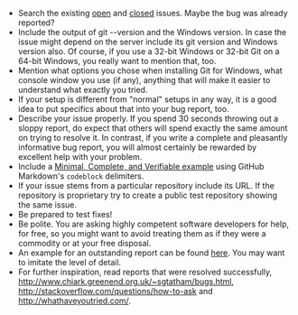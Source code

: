 * Search the existing [open](https://github.com/git-for-windows/git/issues?q=is%3Aopen) and [closed](https://github.com/git-for-windows/git/issues?q=is%3Aclosed) issues. Maybe the bug was already reported?
* Include the output of git --version and the Windows version. In case the issue might depend on the server include its git version and Windows version also. Of course, if you use a 32-bit Windows or 32-bit Git on a 64-bit Windows, you really want to mention that, too.
* Mention what options you chose when installing Git for Windows, what console window you use (if any), anything that will make it easier to understand what exactly you tried.
* If your setup is different from "normal" setups in any way, it is a good idea to put specifics about that into your bug report, too.
* Describe your issue properly. If you spend 30 seconds throwing out a sloppy report, do expect that others will spend exactly the same amount on trying to resolve it. In contrast, if you write a complete and pleasantly informative bug report, you will almost certainly be rewarded by excellent help with your problem.
* Include a [Minimal, Complete, and Verifiable example](http://stackoverflow.com/help/mcve) using GitHub Markdown's `codeblock` delimiters.
* If your issue stems from a particular repository include its URL. If the repository is proprietary try to create a public test repository showing the same issue.
* Be prepared to test fixes!
* Be polite. You are asking highly competent software developers for help, for free, so you might want to avoid treating them as if they were a commodity or at your free disposal.
* An example for an outstanding report can be found [here](https://github.com/msysgit/msysgit/issues/206#issuecomment-44574988). You may want to imitate the level of detail.
* For further inspiration, read reports that were resolved successfully, http://www.chiark.greenend.org.uk/~sgtatham/bugs.html, http://stackoverflow.com/questions/how-to-ask and http://whathaveyoutried.com/.